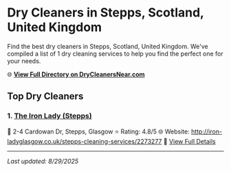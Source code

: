 # Dry Cleaners in Stepps, Scotland, United Kingdom

Find the best dry cleaners in Stepps, Scotland, United Kingdom. We've compiled a list of 1 dry cleaning services to help you find the perfect one for your needs.

🌐 **[View Full Directory on DryCleanersNear.com](https://drycleanersnear.com/city/United%20Kingdom/Scotland/Stepps)**

## Top Dry Cleaners

### 1. [The Iron Lady (Stepps)](https://drycleanersnear.com/dryCleaner/6894094bfa09c6c0709d9b3b/the-iron-lady-stepps)
📍 2-4 Cardowan Dr, Stepps, Glasgow
⭐ Rating: 4.8/5
🌐 Website: http://iron-ladyglasgow.co.uk/stepps-cleaning-services/2273277
🔗 [View Full Details](https://drycleanersnear.com/dryCleaner/6894094bfa09c6c0709d9b3b/the-iron-lady-stepps)


---

*Last updated: 8/29/2025*
